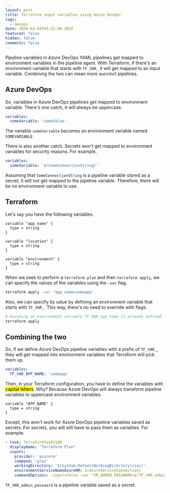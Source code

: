 ```yaml
---
layout: post
title: Terraform input variables using Azure DevOps
tags:
  - devops
date: 2020-04-04T03:52:49.203Z
featured: false
hidden: false
comments: false
---
```

Pipeline variables in Azure DevOps YAML pipelines get mapped to environment variables in the pipeline agent. With Terraform, if there's an environment variable that starts with `TF_VAR_` it will get mapped to an input variable. Combining the two can mean more succinct pipelines.

<!--more-->

## Azure DevOps

So, variables in Azure DevOps pipelines get mapped to environment variable. There's one catch, it will always be uppercase. 

```yaml
variables:
  someVariable: 'someValue'
```

The variable `someVariable` becomes an environment variable named `SOMEVARIABLE`.

There is also another catch. Secrets won't get mapped to environment variables for security reasons. For example, 

```yaml
variables:
  someVariable: '$(SomeConnectionString)'
```

Assuming that `SomeConnectionString` is a pipeline variable stored as a secret, it will not get mapped to the pipeline variable. Therefore, there will be no environment variable to use.

## Terraform

Let's say you have the following variables.

```hcl
variable "app_name" {
  type = string
}

variable "location" {
  type = string
}

variable "environment" {
  type = string
}
```

When we seek to perform a `terraform plan` and then `terraform apply`, we can specify the values of the variables using the `-var` flag. 

```bash
terraform apply -var "app_name=someapp"
```

Also, we can specify its value by defining an environment variable that starts with `TF_VAR_`. This way, there's no need to override with flags. 

```bash
# Assuming an environment variable TF_VAR_app_name is already defined
terraform apply
```

## Combining the two

So, if we define Azure DevOps pipeline variables with a prefix of `TF_VAR_`, they will get mapped into environment variables that Terraform will pick them up.

```yaml
variables: 
  TF_VAR_APP_NAME: 'someapp'
```

Then, in your Terraform configuration, you have to define the variables with <mark>capital letters</mark>. Why? Because Azure DevOps will always transform pipeline variables to uppercase environment variables.

```hcl
variable "APP_NAME" {
  type = string
}
```

Except, this won't work for Azure DevOps pipeline variables saved as secrets.  For secrets, you will still have to pass them as variables. For example:

```yaml
- task: TerraformTaskV1@0
  displayName: "Terraform Plan"
  inputs:
    provider: 'azurerm'
    command: 'plan'
    workingDirectory: '$(System.DefaultWorkingDirectory)/iac/'
    environmentServiceNameAzureRM: $(AzureServiceConnection)
    commandOptions: -input=false -var "VM_ADMIN_PASSWORD=$(TF_VAR_admin_password)"
```

`TF_VAR_admin_password` is a pipeline variable saved as a secret. 